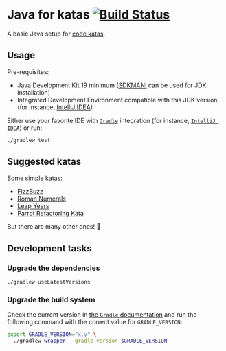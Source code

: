 # Java for katas [![Build Status](https://github.com/nicokosi/java-for-katas/actions/workflows/ci.yml/badge.svg)](https://github.com/nicokosi/java-for-katas/actions/workflows/ci.yml)

A basic Java setup for [code katas](http://wiki.c2.com/?CodeKata).

## Usage

Pre-requisites:

- Java Development Kit 19 minimum ([SDKMAN!](https://sdkman.io/) can be used for JDK installation)
- Integrated Development Environment compatible with this JDK version (for instance, [IntelliJ IDEA](https://www.jetbrains.com/idea/))

Either use your favorite IDE with [`Gradle`](https://gradle.org/) integration (for instance, [`IntelliJ IDEA`](https://www.jetbrains.com/idea/)) or run:

```sh
./gradlew test
```

## Suggested katas

Some simple katas:
- [FizzBuzz](https://codingdojo.org/kata/FizzBuzz/)
- [Roman Numerals](https://codingdojo.org/kata/RomanNumerals/)
- [Leap Years](https://codingdojo.org/kata/LeapYears/)
- [Parrot Refactoring Kata](https://github.com/emilybache/Parrot-Refactoring-Kata)

But there are many other ones! 🙂

## Development tasks

### Upgrade the dependencies

```sh
./gradlew useLatestVersions
```

### Upgrade the build system

Check the current version in [the `Gradle` documentation](https://docs.gradle.org) and run
the following command with the correct value for `GRADLE_VERSION`:

```sh
export GRADLE_VERSION="x.y" \
  ./gradlew wrapper --gradle-version $GRADLE_VERSION
```
